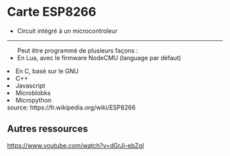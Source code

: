 # Carte ESP8266 

<ul>
<li>Circuit intégré à un microcontroleur</li>
</ul>

<hr>

<p>
<ul>Peut être programmé de plusieurs façons : 
<li>En Lua, avec le firmware NodeCMU (language par défaut)</ul>
<li>En C, basé sur le GNU</li>
<li>C++</li>
<li>Javascript</li>
<li>Microblobks</li>
<li>Micropython</li>
source: <a>https://fr.wikipedia.org/wiki/ESP8266</a>

## Autres ressources

<a>https://www.youtube.com/watch?v=dGrJi-ebZgI</a>
